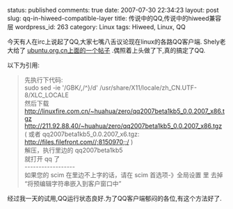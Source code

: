 status: published
comments: true
date: 2007-07-30 22:34:23
layout: post
slug: qq-in-hiweed-compatible-layer
title: 传说中的QQ,传说中的hiweed兼容层
wordpress_id: 263
category: Linux
tags: Hiweed, Linux, QQ

今天有人在irc上说起了QQ,大家七嘴八舌议论现在linux的各路QQ客户端.
Shely老大给了
[ubuntu.org.cn上面的一个帖子](http://forum.ubuntu.org.cn/about63843.html)
.偶照着上头做了下,真的搞定了QQ.

以下为引用:


> 先执行下代码: <br />
> sudo sed -ie '/GBK/,/^}/d' /usr/share/X11/locale/zh_CN.UTF-8/XLC_LOCALE <br />
> 然后下载 <br />
> http://linuxfire.com.cn/~huahua/zero/qq2007beta1kb5_0.0.2007_x86.tgz <br />
> http://211.92.88.40/~huahua/zero/qq2007beta1kb5_0.0.2007_x86.tgz <br />
> ( 或者 qq2007beta1kb5_0.0.2007_x6.tgz: http://files.filefront.com//;8150970;;/ ) <br />
> 解压，执行里边的 qq2007beta1kb5 <br />
> 就打开 qq 了 <br />
> ------------------ <br />
> 如果您的 scim 在里边不上字的话，请在 scim 首选项-》全局设置 里 去掉 “将预编辑字符串嵌入到客户窗口中”

经过我一天的试用,QQ运行状态良好.为了QQ客户端郁闷的各位,有这个方法好了.
